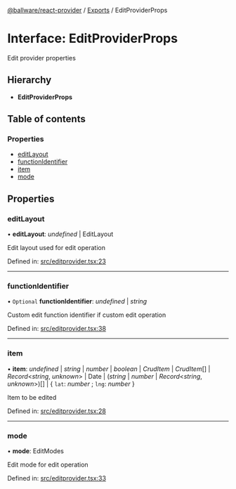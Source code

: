 [@ballware/react-provider](../README.md) / [Exports](../modules.md) / EditProviderProps

# Interface: EditProviderProps

Edit provider properties

## Hierarchy

* **EditProviderProps**

## Table of contents

### Properties

- [editLayout](editproviderprops.md#editlayout)
- [functionIdentifier](editproviderprops.md#functionidentifier)
- [item](editproviderprops.md#item)
- [mode](editproviderprops.md#mode)

## Properties

### editLayout

• **editLayout**: *undefined* \| EditLayout

Edit layout used for edit operation

Defined in: [src/editprovider.tsx:23](https://github.com/frankball/ballware-react-provider/blob/f1bd1f6/src/editprovider.tsx#L23)

___

### functionIdentifier

• `Optional` **functionIdentifier**: *undefined* \| *string*

Custom edit function identifier if custom edit operation

Defined in: [src/editprovider.tsx:38](https://github.com/frankball/ballware-react-provider/blob/f1bd1f6/src/editprovider.tsx#L38)

___

### item

• **item**: *undefined* \| *string* \| *number* \| *boolean* \| *CrudItem* \| *CrudItem*[] \| *Record*<*string*, *unknown*\> \| Date \| (*string* \| *number* \| *Record*<*string*, *unknown*\>)[] \| { `lat`: *number* ; `lng`: *number*  }

Item to be edited

Defined in: [src/editprovider.tsx:28](https://github.com/frankball/ballware-react-provider/blob/f1bd1f6/src/editprovider.tsx#L28)

___

### mode

• **mode**: EditModes

Edit mode for edit operation

Defined in: [src/editprovider.tsx:33](https://github.com/frankball/ballware-react-provider/blob/f1bd1f6/src/editprovider.tsx#L33)
